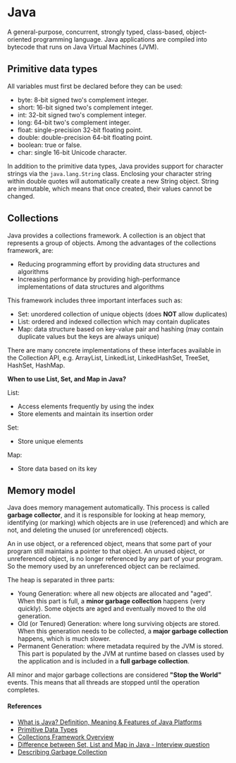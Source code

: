 # Java

A general-purpose, concurrent, strongly typed, class-based, object-oriented programming language. Java applications are compiled into bytecode that runs on Java Virtual Machines (JVM).


## Primitive data types

All variables must first be declared before they can be used:
- byte: 8-bit signed two's complement integer.
- short: 16-bit signed two's complement integer.
- int: 32-bit signed two's complement integer.
- long: 64-bit two's complement integer.
- float: single-precision 32-bit floating point.
- double: double-precision 64-bit floating point.
- boolean: true or false.
- char: single 16-bit Unicode character.

In addition to the primitive data types, Java provides support for character strings via the `java.lang.String` class. Enclosing your character string within double quotes will automatically create a new String object. String are immutable, which means that once created, their values cannot be changed.


## Collections

Java provides a collections framework. A collection is an object that represents a group of objects. Among the advantages of the collections framework, are:
- Reducing programming effort by providing data structures and algorithms
- Increasing performance by providing high-performance implementations of data structures and algorithms

This framework includes three important interfaces such as:
- Set: unordered collection of unique objects (does **NOT** allow duplicates)
- List: ordered and indexed collection which may contain duplicates
- Map: data structure based on key-value pair and hashing (may contain duplicate values but the keys are always unique)

There are many concrete implementations of these interfaces available in the Collection API, e.g. ArrayList, LinkedList, LinkedHashSet, TreeSet, HashSet, HashMap.

**When to use List, Set, and Map in Java?**

List:
- Access elements frequently by using the index
- Store elements and maintain its insertion order

Set:
- Store unique elements

Map:
- Store data based on its key


## Memory model

Java does memory management automatically. This process is called **garbage collector**, and it is responsible for looking at heap memory, identifying (or marking) which objects are in use (referenced) and which are not, and deleting the unused (or unreferenced) objects. 

An in use object, or a referenced object, means that some part of your program still maintains a pointer to that object. An unused object, or unreferenced object, is no longer referenced by any part of your program. So the memory used by an unreferenced object can be reclaimed.

The heap is separated in three parts:
- Young Generation: where all new objects are allocated and "aged". When this part is full, a **minor garbage collection** happens (very quickly). Some objects are aged and eventually moved to the old generation.
- Old (or Tenured) Generation: where long surviving objects are stored. When this generation needs to be collected, a **major garbage collection** happens, which is much slower.
- Permanent Generation: where metadata required by the JVM is stored. This part is populated by the JVM at runtime based on classes used by the application and is included in a **full garbage collection**.

All minor and major garbage collections are considered **"Stop the World"** events. This means that all threads are stopped until the operation completes.


#### References

- [What is Java? Definition, Meaning & Features of Java Platforms](https://www.guru99.com/java-platform.html)
- [Primitive Data Types](https://docs.oracle.com/javase/tutorial/java/nutsandbolts/datatypes.html)
- [Collections Framework Overview](https://docs.oracle.com/javase/8/docs/technotes/guides/collections/overview.html)
- [Difference between Set, List and Map in Java - Interview question](https://www.java67.com/2013/01/difference-between-set-list-and-map-in-java.html)
- [Describing Garbage Collection](https://www.oracle.com/webfolder/technetwork/tutorials/obe/java/gc01/index.html)

